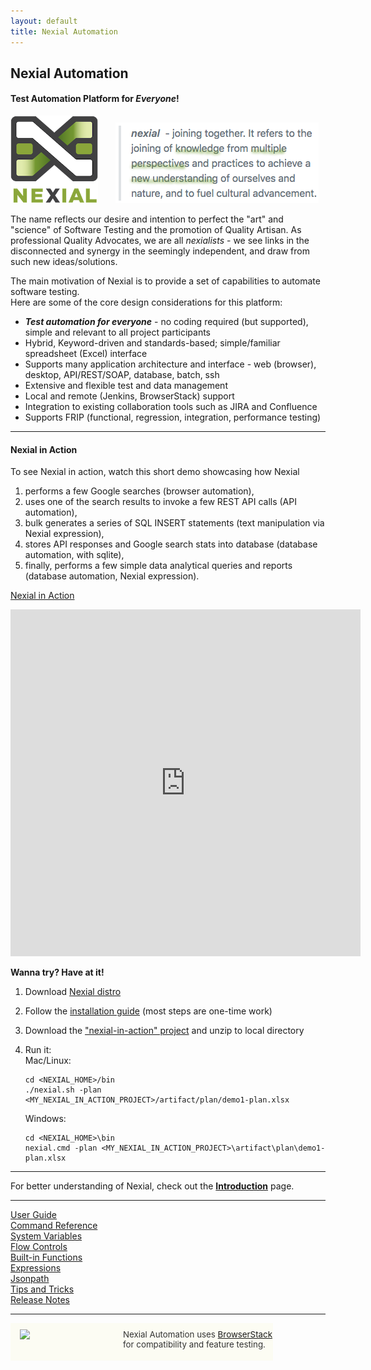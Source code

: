 ```yaml
---
layout: default
title: Nexial Automation
---
```



## Nexial Automation

#### Test Automation Platform for _Everyone_!

<img src="image/logo-x.png" alt="Nexial" style="box-shadow:none"/>
&nbsp;&nbsp;&nbsp;&nbsp;&nbsp;
<img src="image/nexial-caption.png" alt="Test Automation Platform for Everyone" style="box-shadow:none"/>

The name reflects our desire and intention to perfect the "art" and "science" of Software Testing and the promotion of 
Quality Artisan.  As professional Quality Advocates, we are all _nexialists_ - we see links in the disconnected and 
synergy in the seemingly independent, and draw from such new ideas/solutions.

The main motivation of Nexial is to provide a set of capabilities to automate software testing.  
Here are some of the core design considerations for this platform:

- ***Test automation for everyone*** - no coding required (but supported), simple and 
  relevant to all project participants
- Hybrid, Keyword-driven and standards-based; simple/familiar spreadsheet (Excel) interface
- Supports many application architecture and interface - web (browser), desktop, API/REST/SOAP, database, batch, ssh
- Extensive and flexible test and data management
- Local and remote (Jenkins, BrowserStack) support
- Integration to existing collaboration tools such as JIRA and Confluence
- Supports FRIP (functional, regression, integration, performance testing)

---------------------------------------------

#### Nexial in Action
To see Nexial in action, watch this short demo showcasing how Nexial 
1. performs a few Google searches (browser automation), 
2. uses one of the search results to invoke a few REST API calls (API automation),
3. bulk generates a series of SQL INSERT statements (text manipulation via Nexial expression),
4. stores API responses and Google search stats into database (database automation, with sqlite),
5. finally, performs a few simple data analytical queries and reports (database automation, Nexial expression). 

[Nexial in Action](https://www.youtube.com/watch?v=b372XikN1YU&cc_lang_pref=en&cc_load_policy=1)

<iframe width="560" height="555" src="https://www.youtube-nocookie.com/embed/b372XikN1YU?cc_lang_pref=en&cc_load_policy=1" frameborder="0" allow="autoplay; encrypted-media" allowfullscreen></iframe>
<br/>

**Wanna try? Have at it!**
1. Download [Nexial distro](https://github.com/nexiality/nexial-core/releases)
2. Follow the [installation guide](https://nexiality.github.io/documentation/userguide/InstallingNexial) (most steps are one-time work)
3. Download the ["nexial-in-action" project](nexial-in-action.zip) and unzip to local directory
4. Run it:<br/>
   Mac/Linux:
   ```
   cd <NEXIAL_HOME>/bin
   ./nexial.sh -plan <MY_NEXIAL_IN_ACTION_PROJECT>/artifact/plan/demo1-plan.xlsx
   ```
	
   Windows:
   ```
   cd <NEXIAL_HOME>\bin
   nexial.cmd -plan <MY_NEXIAL_IN_ACTION_PROJECT>\artifact\plan\demo1-plan.xlsx
   ```

---------------------------------------------

For better understanding of Nexial, check out the **[Introduction](userguide/IntroductionAndFAQ)** page.

---------------------------------------------

<div class="quick_link"><a href="userguide">User Guide</a></div>
<div class="quick_link"><a href="commands">Command Reference</a></div>
<div class="quick_link"><a href="systemvars">System Variables</a></div>
<div class="quick_link"><a href="flowcontrols">Flow Controls</a></div>

<div style="clear:both" />

<div class="quick_link"><a href="functions">Built-in Functions</a></div>
<div class="quick_link"><a href="expressions">Expressions</a></div>
<div class="quick_link"><a href="jsonpath">Jsonpath</a></div>
<div class="quick_link"><a href="tipsandtricks">Tips and Tricks</a></div>

<div style="clear:both" />


<div class="quick_link"><a href="release">Release Notes</a></div>

<div style="clear:both" />

---------------------------------------------

<div style="width:420px; vertical-align:middle; height:60px; background: rgba(250,250,230,0.45)">
    <img src="https://nexiality.github.io/documentation/image/browserstack/Browserstack-logo@2x.png"
        style="box-shadow:none; padding:10px 15px 10px; width:150px;" align="left"/>
    <div style="vertical-align:middle; padding:10px 0; font-size:10pt; color:#333;">
        Nexial Automation uses <a href="http://browserstack.com">BrowserStack</a> for compatibility and feature testing.
    </div>
</div>
